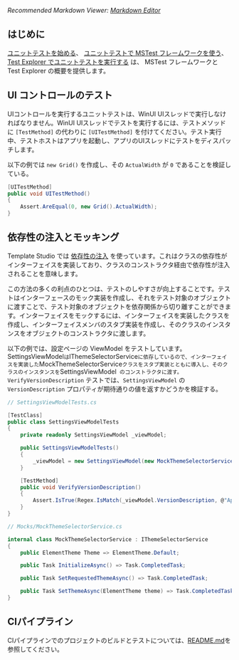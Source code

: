 ﻿*Recommended Markdown Viewer: [Markdown Editor](https://marketplace.visualstudio.com/items?itemName=MadsKristensen.MarkdownEditor2)*

## はじめに

[ユニットテストを始める](https://docs.microsoft.com/visualstudio/test/getting-started-with-unit-testing?view=vs-2022&tabs=dotnet%2Cmstest)、 [ユニットテストで MSTest フレームワークを使う](https://docs.microsoft.com/visualstudio/test/using-microsoft-visualstudio-testtools-unittesting-members-in-unit-tests)、 [Test Explorer でユニットテストを実行する](https://docs.microsoft.com/visualstudio/test/run-unit-tests-with-test-explorer) は、 MSTest フレームワークと Test Explorer の概要を提供します。

## UI コントロールのテスト

UIコントロールを実行するユニットテストは、WinUI UIスレッドで実行しなければなりません。WinUI UIスレッドでテストを実行するには、テストメソッドに `[TestMethod]` の代わりに `[UITestMethod]` を付けてください。テスト実行中、テストホストはアプリを起動し、アプリのUIスレッドにテストをディスパッチします。

以下の例では `new Grid()` を作成し、その `ActualWidth` が `0` であることを検証している。

```csharp
[UITestMethod]
public void UITestMethod()
{
    Assert.AreEqual(0, new Grid().ActualWidth);
}
```

## 依存性の注入とモッキング

Template Studio では [依存性の注入](https://docs.microsoft.com/dotnet/core/extensions/dependency-injection) を使っています。これはクラスの依存性がインターフェイスを実装しており、クラスのコンストラクタ経由で依存性が注入されることを意味します。

この方法の多くの利点のひとつは、テストのしやすさが向上することです。テストはインターフェースのモック実装を作成し、それをテスト対象のオブジェクトに渡すことで、テスト対象のオブジェクトを依存関係から切り離すことができます。インターフェイスをモックするには、インターフェイスを実装したクラスを作成し、インターフェイスメンバのスタブ実装を作成し、そのクラスのインスタンスをオブジェクトのコンストラクタに渡します。

以下の例では、設定ページの ViewModel をテストしています。SettingsViewModel` は `IThemeSelectorService` に依存しているので、インターフェイスを実装した `MockThemeSelectorService` クラスをスタブ実装とともに導入し、そのクラスのインスタンスを `SettingsViewModel` のコンストラクタに渡す。VerifyVersionDescription` テストでは、`SettingsViewModel` の `VersionDescription` プロパティが期待通りの値を返すかどうかを検証する。

```csharp
// SettingsViewModelTests.cs

[TestClass]
public class SettingsViewModelTests
{
    private readonly SettingsViewModel _viewModel;

    public SettingsViewModelTests()
    {
        _viewModel = new SettingsViewModel(new MockThemeSelectorService());
    }

    [TestMethod]
    public void VerifyVersionDescription()
    {
        Assert.IsTrue(Regex.IsMatch(_viewModel.VersionDescription, @"App1 - \d\.\d\.\d\.\d"));
    }
}
```

```csharp
// Mocks/MockThemeSelectorService.cs

internal class MockThemeSelectorService : IThemeSelectorService
{
    public ElementTheme Theme => ElementTheme.Default;

    public Task InitializeAsync() => Task.CompletedTask;

    public Task SetRequestedThemeAsync() => Task.CompletedTask;

    public Task SetThemeAsync(ElementTheme theme) => Task.CompletedTask;
}
```

## CIパイプライン

CIパイプラインでのプロジェクトのビルドとテストについては、[README.md](https://github.com/microsoft/TemplateStudio/blob/main/docs/WinUI/pipelines/README.md)を参照してください。
